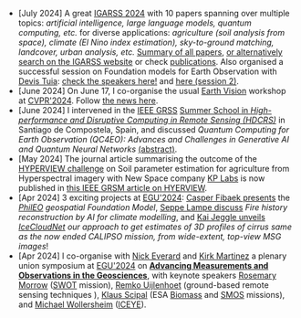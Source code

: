 *  \[July 2024\] A great [IGARSS 2024](https://www.2024.ieeeigarss.org/) with 10 papers spanning over multiple topics: _artificial intelligence, large language models, quantum computing, etc._ for diverse applications: _agriculture (soil analysis from space), climate (El Nino index estimation), sky-to-ground matching, landcover, urban analysis, etc._ [Summary of all papers](https://www.linkedin.com/feed/update/urn:li:activity:7216842390773399553/), [or alternatively search on the IGARSS website](https://www.2024.ieeeigarss.org/search.php?show=search) or check [publications](https://blesaux.github.io/publications/). Also organised a successful session on Foundation models for Earth Observation with [Devis Tuia](https://people.epfl.ch/devis.tuia): [check the speakers here!](https://www.2024.ieeeigarss.org/view_session.php?SessionID=1193) and [here (session 2)](https://www.2024.ieeeigarss.org/view_session.php?SessionID=1293).
* \[June 2024\] On June 17, I co-organise the usual [Earth Vision](https://www.grss-ieee.org/events/earthvision-2024/) workshop at [CVPR'2024](https://cvpr2024.thecvf.com/). Follow [the news here](https://twitter.com/earthvisionws).
*  \[June 2024\] I intervened in the [IEEE GRSS](https://www.grss-ieee.org/community/groups-initiatives/high-performance-and-disruptive-computing-in-remote-sensing-hdcrs/) [Summer School in _High-performance and Disruptive Computing in Remote Sensing (HDCRS)_](https://www.hdc-rs.com/) in Santiago de Compostela, Spain, and discussed _Quantum Computing for Earth Observation (QC4EO): Advances and Challenges in Generative AI and Quantum Neural Networks_ [(abstract)](https://www.hdc-rs.com/day-1).
* \[May 2024\] The journal article summarising the outcome of the [HYPERVIEW challenge](https://platform.ai4eo.eu/seeing-beyond-the-visible-permanent) on Soil parameter estimation for agriculture from Hyperspectral imagery with New Space company [KP Labs](https://kplabs.space/) is now published in [this IEEE GRSM article on HYERVIEW](https://ieeexplore.ieee.org/document/10526314).
* \[Apr 2024\] 3 exciting projects at [EGU'2024](https://www.egu24.eu/): [Casper Fibaek presents](https://meetingorganizer.copernicus.org/EGU24/EGU24-17934.html) the _[PhilEO](https://phileo-bench.github.io/) geospatial Foundation Model_, [Seppe Lampe discuss](https://meetingorganizer.copernicus.org/EGU24/EGU24-10920.html) _Fire history reconstruction by AI for climate modelling_, and [Kai Jeggle unveils](https://meetingorganizer.copernicus.org/EGU24/EGU24-11933.html) _[IceCloudNet](https://arxiv.org/abs/2310.03499) our approach to get estimates of 3D profiles of cirrus same as the now ended CALIPSO mission, from wide-extent, top-view MSG images_!
* \[Apr 2024\] I co-organise with [Nick Everard](https://www.ceh.ac.uk/staff/nick-everard) and [Kirk Martinez](http://www.southampton.ac.uk/~km2/) a plenary union symposium at [EGU'2024](https://www.egu24.eu/) on [**Advancing Measurements and Observations in the Geosciences**](https://meetingorganizer.copernicus.org/EGU24/session/50650), with keynote speakers [Rosemary Morrow](https://www.legos.omp.eu/en/author/rosemary-morrow/) ([SWOT](https://swot.jpl.nasa.gov/) mission), [Remko Uijlenhoet](https://www.tudelft.nl/staff/r.uijlenhoet/) (ground-based remote sensing techniques ), [Klaus Scipal](https://earth.esa.int/eogateway/news/introducing-the-biomass-and-smos-mission-manager) (ESA [Biomass](https://earth.esa.int/eogateway/missions/biomass) and [SMOS](https://earth.esa.int/eogateway/missions/smos) missions), and [Michael Wollersheim](https://www.linkedin.com/in/michael-wollersheim-138b2053/) ([ICEYE](https://www.iceye.com/)).












